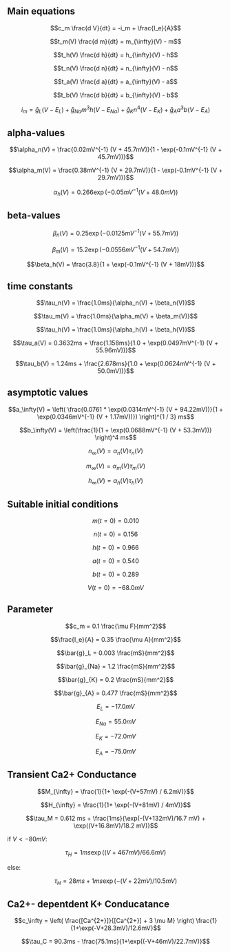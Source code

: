 
## Main equations

$$c_m \frac{d V}{dt} = -i_m + \frac{I_e}{A}$$

$$t_m(V) \frac{d m}{dt} = m_{\infty}(V) - m$$

$$t_h(V) \frac{d h}{dt} = h_{\infty}(V) - h$$

$$t_n(V) \frac{d n}{dt} = n_{\infty}(V) - n$$

$$t_a(V) \frac{d a}{dt} = a_{\infty}(V) - a$$

$$t_b(V) \frac{d b}{dt} = b_{\infty}(V) - b$$


$$i_m =\bar{g}_L (V - E_L) + \bar{g}_{Na} m^3 h (V - E_{Na}) + \bar{g}_{K} n^4 (V - E_{K}) + \bar{g}_{A} a^3 b (V-E_A)$$


## alpha-values
$$\alpha_n(V) = \frac{0.02mV^{-1} (V + 45.7mV)}{1 - \exp(-0.1mV^{-1} (V + 45.7mV))}$$

$$\alpha_m(V) = \frac{0.38mV^{-1} (V + 29.7mV)}{1 - \exp(-0.1mV^{-1} (V + 29.7mV))}$$

$$\alpha_h(V) = 0.266 \exp(-0.05mV^{-1} (V + 48.0mV))$$

## beta-values
$$\beta_n(V) = 0.25 \exp(-0.0125mV^{-1} (V + 55.7mV))$$

$$\beta_m(V) = 15.2 \exp(-0.0556mV^{-1} (V + 54.7mV))$$

$$\beta_h(V) = \frac{3.8}{1 + \exp(-0.1mV^{-1} (V + 18mV))}$$

## time constants
$$\tau_n(V) = \frac{1.0ms}{\alpha_n(V) + \beta_n(V)}$$

$$\tau_m(V) = \frac{1.0ms}{\alpha_m(V) + \beta_m(V)}$$

$$\tau_h(V) = \frac{1.0ms}{\alpha_h(V) + \beta_h(V)}$$

$$\tau_a(V) = 0.3632ms + \frac{1.158ms}{1.0 + \exp(0.0497mV^{-1} (V + 55.96mV))}$$

$$\tau_b(V) = 1.24ms + \frac{2.678ms}{1.0 + \exp(0.0624mV^{-1} (V + 50.0mV))}$$

## asymptotic values

$$a_\infty(V) = \left( \frac{0.0761 * \exp(0.0314mV^{-1} (V + 94.22mV))}{1 + \exp(0.0346mV^{-1} (V + 1.17mV))}) \right)^{1 / 3} ms$$
        
$$b_\infty(V) = \left(\frac{1}{1 + \exp(0.0688mV^{-1} (V + 53.3mV))} \right)^4 ms$$
  
$$n_\infty(V) = \alpha_n(V) \tau_n(V)$$

$$m_\infty(V) = \alpha_m(V) \tau_m(V)$$

$$h_\infty(V) = \alpha_h(V) \tau_h(V)$$

## Suitable initial conditions

$$m(t=0) = 0.010$$

$$n(t=0) = 0.156$$

$$h(t=0) = 0.966$$

$$a(t=0) = 0.540$$

$$b(t=0) = 0.289$$

$$V(t=0) = -68.0 mV$$

## Parameter

$$c_m = 0.1 \frac{\mu F}{mm^2}$$

$$\frac{I_e}{A} = 0.35 \frac{\mu A}{mm^2}$$

$$\bar{g}_L = 0.003  \frac{mS}{mm^2}$$

$$\bar{g}_{Na} = 1.2 \frac{mS}{mm^2}$$

$$\bar{g}_{K} =  0.2 \frac{mS}{mm^2}$$

$$\bar{g}_{A} =  0.477 \frac{mS}{mm^2}$$

$$E_L = -17.0 mV$$

$$E_{Na} = 55.0 mV$$

$$E_K = -72.0 mV$$

$$E_A = -75.0 mV$$

## Transient Ca2+ Conductance

$$M_{\infty} = \frac{1}{1+ \exp(-(V+57mV) / 6.2mV)}$$

$$H_{\infty} = \frac{1}{1+ \exp(-(V+81mV) / 4mV)}$$

$$\tau_M = 0.612 ms + \frac{1ms}{\exp(-(V+132mV)/16.7 mV) + \exp((V+16.8mV)/18.2 mV)}$$

if $V < -80 mV$:

$$\tau_H = 1ms \exp((V+467mV)/66.6mV)$$

else:

$$\tau_H = 28ms + 1ms \exp(-(V+22mV)/10.5mV)$$

## Ca2+- depentdent K+ Conducatance

$$c_\infty = \left( \frac{[Ca^{2+}]}{[Ca^{2+}] + 3 \mu M} \right) \frac{1}{1+\exp(-V+28.3mV)/12.6mV}$$

$$\tau_C = 90.3ms - \frac{75.1ms}{1+\exp((-V+46mV)/22.7mV)}$$

